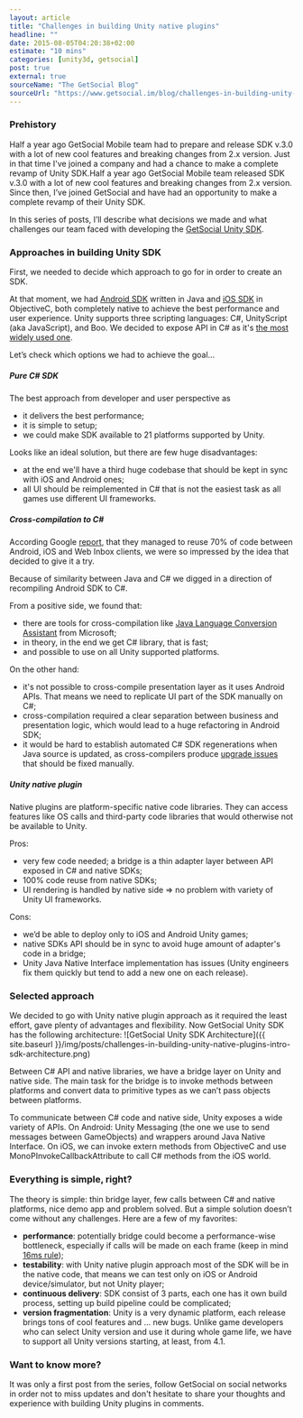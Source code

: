 ```yaml
---
layout: article
title: "Challenges in building Unity native plugins"
headline: ""
date: 2015-08-05T04:20:38+02:00
estimate: "10 mins"
categories: [unity3d, getsocial]
post: true
external: true
sourceName: "The GetSocial Blog"
sourceUrl: "https://www.getsocial.im/blog/challenges-in-building-unity-native-plugins/"
---
```


### Prehistory

Half a year ago GetSocial Mobile team had to prepare and release SDK v.3.0 with a lot of new cool features and breaking changes from 2.x version. Just in that time I've joined a company and had a chance to make a complete revamp of Unity SDK.Half a year ago GetSocial Mobile team released SDK v.3.0 with a lot of new cool features and breaking changes from 2.x version. Since then, I’ve joined GetSocial and have had an opportunity to make a complete revamp of their Unity SDK.

In this series of posts, I’ll describe what decisions we made and what challenges our team faced with developing the [GetSocial Unity SDK](https://github.com/getsocial-im/getsocial-unity-sdk).


### Approaches in building Unity SDK

First, we needed to decide which approach to go for in order to create an SDK. 

At that moment, we had [Android SDK](https://github.com/getsocial-im/getsocial-android-sdk) written in Java and [iOS SDK](https://github.com/getsocial-im/getsocial-ios-sdk) in ObjectiveC, both completely native to achieve the best performance and user experience. Unity supports three scripting languages: C#, UnityScript (aka JavaScript), and Boo. We decided to expose API in C# as it's [the most widely used one](http://blogs.unity3d.com/2014/09/03/documentation-unity-scripting-languages-and-you/).

Let’s check which options we had to achieve the goal...


##### Pure C# SDK

The best approach from developer and user perspective as 

- it delivers the best performance;
- it is simple to setup;
- we could make SDK available to 21 platforms supported by Unity.

Looks like an ideal solution, but there are few huge disadvantages:

- at the end we'll have a third huge codebase that should be kept in sync with iOS and Android ones;
- all UI should be reimplemented in C# that is not the easiest task as all games use different UI frameworks.

##### Cross-compilation to C\#

According Google [report](http://gmailblog.blogspot.nl/2014/11/going-under-hood-of-inbox.html), that they managed to reuse 70% of code between Android, iOS and Web Inbox clients, we were so impressed by the idea that decided to give it a try.

Because of similarity between Java and C# we digged in a direction of recompiling Android SDK to C#.

From a positive side, we found that:

- there are tools for cross-compilation like [Java Language Conversion Assistant](http://www.microsoft.com/en-us/download/details.aspx?id=14349) from Microsoft;
- in theory, in the end we get C# library, that is fast; 
- and possible to use on all Unity supported platforms.

On the other hand: 

- it's not possible to cross-compile presentation layer as it uses Android APIs. That means we need to replicate UI part of the SDK manually on C#;
- cross-compilation required a clear separation between business and presentation logic, which would lead to a huge refactoring in Android SDK;
- it would be hard to establish automated C# SDK regenerations when Java source is updated, as cross-compilers produce [upgrade issues](https://msdn.microsoft.com/en-us/library/5atsz094(v=vs.71).aspx) that should be fixed manually.


##### Unity native plugin

Native plugins are platform-specific native code libraries. They can access features like OS calls and third-party code libraries that would otherwise not be available to Unity.

Pros:

- very few code needed; a bridge is a thin adapter layer between API exposed in C# and native SDKs;
- 100% code reuse from native SDKs;
- UI rendering is handled by native side => no problem with variety of Unity UI frameworks.

Cons:

- we’d be able to deploy only to iOS and Android Unity games;
- native SDKs API should be in sync to avoid huge amount of adapter's code in a bridge;
- Unity Java Native Interface implementation has issues (Unity engineers fix them quickly but tend to add a new one on each release).


### Selected approach

We decided to go with Unity native plugin approach as it required the least effort, gave plenty of advantages and flexibility. Now GetSocial Unity SDK has the following architecture:
![GetSocial Unity SDK Architecture]({{ site.baseurl }}/img/posts/challenges-in-building-unity-native-plugins-intro-sdk-architecture.png)

Between C# API and native libraries, we have a bridge layer on Unity and native side. The main task for the bridge is to invoke methods between platforms and convert data to primitive types as we can’t pass objects between platforms.

To communicate between C# code and native side, Unity exposes a wide variety of APIs. On Android: Unity Messaging (the one we use to send messages between GameObjects) and wrappers around Java Native Interface. On iOS, we can invoke extern methods from ObjectiveC and use MonoPInvokeCallbackAttribute to call C# methods from the iOS world.


### Everything is simple, right?

The theory is simple: thin bridge layer, few calls between C# and native platforms, nice demo app and problem solved. But a simple solution doesn’t come without any challenges. Here are a few of my favorites:

 - **performance**: potentially bridge could become a performance-wise bottleneck, especially if calls will be made on each frame (keep in mind [16ms rule](https://www.youtube.com/watch?v=CaMTIgxCSqU));
 - **testability**: with Unity native plugin approach most of the SDK will be in the native code, that means we can test only on iOS or Android device/simulator, but not Unity player;
 - **continuous delivery**: SDK consist of 3 parts, each one has it own build process, setting up build pipeline could be complicated;
 - **version fragmentation**: Unity is a very dynamic platform, each release brings tons of cool features and ... new bugs. Unlike game developers who can select Unity version and use it during whole game life, we have to support all Unity versions starting, at least, from 4.1. 


### Want to know more?

It was only a first post from the series, follow GetSocial on social networks in order not to miss updates and don't hesitate to share your thoughts and experience with building Unity plugins in comments.
